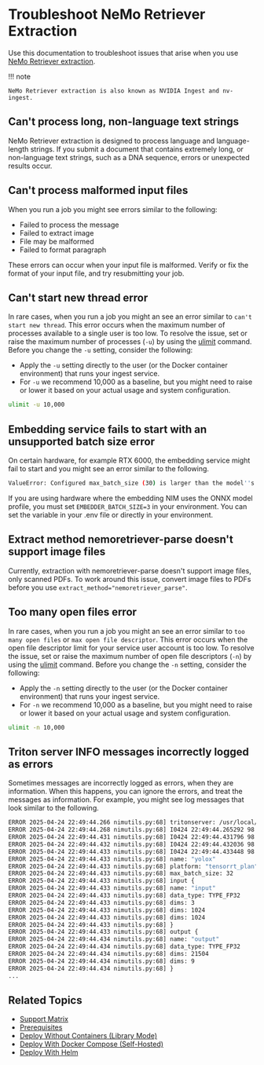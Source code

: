# Troubleshoot NeMo Retriever Extraction

Use this documentation to troubleshoot issues that arise when you use [NeMo Retriever extraction](overview.md).

!!! note

    NeMo Retriever extraction is also known as NVIDIA Ingest and nv-ingest.


## Can't process long, non-language text strings

NeMo Retriever extraction is designed to process language and language-length strings. 
If you submit a document that contains extremely long, or non-language text strings, 
such as a DNA sequence, errors or unexpected results occur.



## Can't process malformed input files

When you run a job you might see errors similar to the following:

- Failed to process the message
- Failed to extract image
- File may be malformed
- Failed to format paragraph

These errors can occur when your input file is malformed. 
Verify or fix the format of your input file, and try resubmitting your job.



## Can't start new thread error

In rare cases, when you run a job you might an see an error similar to `can't start new thread`. 
This error occurs when the maximum number of processes available to a single user is too low.
To resolve the issue, set or raise the maximum number of processes (`-u`) by using the [ulimit](https://ss64.com/bash/ulimit.html) command.
Before you change the `-u` setting, consider the following:

- Apply the `-u` setting directly to the user (or the Docker container environment) that runs your ingest service.
- For `-u` we recommend 10,000 as a baseline, but you might need to raise or lower it based on your actual usage and system configuration.

```bash
ulimit -u 10,000
```



## Embedding service fails to start with an unsupported batch size error

On certain hardware, for example RTX 6000, 
the embedding service might fail to start and you might see an error similar to the following.

```bash
ValueError: Configured max_batch_size (30) is larger than the model''s supported max_batch_size (3).
```

If you are using hardware where the embedding NIM uses the ONNX model profile, 
you must set `EMBEDDER_BATCH_SIZE=3` in your environment. 
You can set the variable in your .env file or directly in your environment.



## Extract method nemoretriever-parse doesn't support image files

Currently, extraction with nemoretriever-parse doesn't support image files, only scanned PDFs. 
To work around this issue, convert image files to PDFs before you use `extract_method="nemoretriever_parse"`.



## Too many open files error

In rare cases, when you run a job you might an see an error similar to `too many open files` or `max open file descriptor`. 
This error occurs when the open file descriptor limit for your service user account is too low.
To resolve the issue, set or raise the maximum number of open file descriptors (`-n`) by using the [ulimit](https://ss64.com/bash/ulimit.html) command.
Before you change the `-n` setting, consider the following:

- Apply the `-n` setting directly to the user (or the Docker container environment) that runs your ingest service.
- For `-n` we recommend 10,000 as a baseline, but you might need to raise or lower it based on your actual usage and system configuration.

```bash
ulimit -n 10,000
```



## Triton server INFO messages incorrectly logged as errors

Sometimes messages are incorrectly logged as errors, when they are information. 
When this happens, you can ignore the errors, and treat the messages as information. 
For example, you might see log messages that look similar to the following.

```bash
ERROR 2025-04-24 22:49:44.266 nimutils.py:68] tritonserver: /usr/local/lib/libcurl.so.4: ...
ERROR 2025-04-24 22:49:44.268 nimutils.py:68] I0424 22:49:44.265292 98 cache_manager.cc:480] "Create CacheManager with cache_dir: '/opt/tritonserver/caches'"
ERROR 2025-04-24 22:49:44.431 nimutils.py:68] I0424 22:49:44.431796 98 pinned_memory_manager.cc:277] "Pinned memory pool is created at '0x7f8e4a000000' with size 268435456"
ERROR 2025-04-24 22:49:44.432 nimutils.py:68] I0424 22:49:44.432036 98 cuda_memory_manager.cc:107] "CUDA memory pool is created on device 0 with size 67108864"
ERROR 2025-04-24 22:49:44.433 nimutils.py:68] I0424 22:49:44.433448 98 model_config_utils.cc:753] "Server side auto-completed config: "
ERROR 2025-04-24 22:49:44.433 nimutils.py:68] name: "yolox"
ERROR 2025-04-24 22:49:44.433 nimutils.py:68] platform: "tensorrt_plan"
ERROR 2025-04-24 22:49:44.433 nimutils.py:68] max_batch_size: 32
ERROR 2025-04-24 22:49:44.433 nimutils.py:68] input {
ERROR 2025-04-24 22:49:44.433 nimutils.py:68] name: "input"
ERROR 2025-04-24 22:49:44.433 nimutils.py:68] data_type: TYPE_FP32
ERROR 2025-04-24 22:49:44.433 nimutils.py:68] dims: 3
ERROR 2025-04-24 22:49:44.433 nimutils.py:68] dims: 1024
ERROR 2025-04-24 22:49:44.433 nimutils.py:68] dims: 1024
ERROR 2025-04-24 22:49:44.433 nimutils.py:68] }
ERROR 2025-04-24 22:49:44.433 nimutils.py:68] output {
ERROR 2025-04-24 22:49:44.434 nimutils.py:68] name: "output"
ERROR 2025-04-24 22:49:44.434 nimutils.py:68] data_type: TYPE_FP32
ERROR 2025-04-24 22:49:44.434 nimutils.py:68] dims: 21504
ERROR 2025-04-24 22:49:44.434 nimutils.py:68] dims: 9
ERROR 2025-04-24 22:49:44.434 nimutils.py:68] }
...
```



## Related Topics

- [Support Matrix](support-matrix.md)
- [Prerequisites](prerequisites.md)
- [Deploy Without Containers (Library Mode)](quickstart-library-mode.md)
- [Deploy With Docker Compose (Self-Hosted)](quickstart-guide.md)
- [Deploy With Helm](helm.md)
